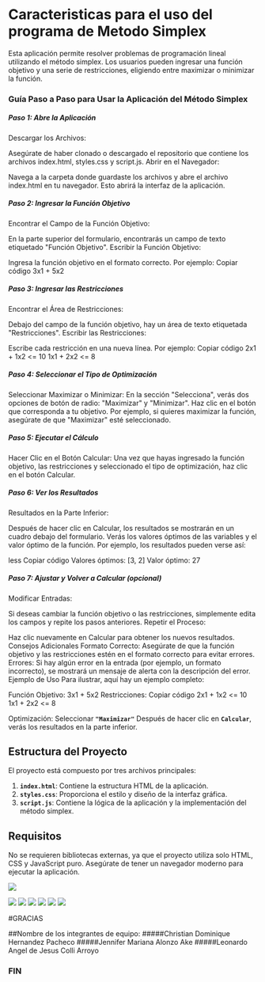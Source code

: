 # Caracteristicas para el uso del programa de Metodo Simplex

Esta aplicación permite resolver problemas de programación lineal utilizando el método simplex. Los usuarios pueden ingresar una función objetivo y una serie de restricciones, eligiendo entre maximizar o minimizar la función.

### Guía Paso a Paso para Usar la Aplicación del Método Simplex

##### Paso 1: Abre la Aplicación
Descargar los Archivos:

Asegúrate de haber clonado o descargado el repositorio que contiene los archivos index.html, styles.css y script.js.
Abrir en el Navegador:

Navega a la carpeta donde guardaste los archivos y abre el archivo index.html en tu navegador. Esto abrirá la interfaz de la aplicación.

##### Paso 2: Ingresar la Función Objetivo
Encontrar el Campo de la Función Objetivo:

En la parte superior del formulario, encontrarás un campo de texto etiquetado "Función Objetivo".
Escribir la Función Objetivo:

Ingresa la función objetivo en el formato correcto. Por ejemplo:
Copiar código
3x1 + 5x2
##### Paso 3: Ingresar las Restricciones
Encontrar el Área de Restricciones:

Debajo del campo de la función objetivo, hay un área de texto etiquetada "Restricciones".
Escribir las Restricciones:

Escribe cada restricción en una nueva línea. Por ejemplo:
Copiar código
2x1 + 1x2 <= 10
1x1 + 2x2 <= 8
##### Paso 4: Seleccionar el Tipo de Optimización
Seleccionar Maximizar o Minimizar:
En la sección "Selecciona", verás dos opciones de botón de radio: "Maximizar" y "Minimizar".
Haz clic en el botón que corresponda a tu objetivo. Por ejemplo, si quieres maximizar la función, asegúrate de que "Maximizar" esté seleccionado.

##### Paso 5: Ejecutar el Cálculo
Hacer Clic en el Botón Calcular:
Una vez que hayas ingresado la función objetivo, las restricciones y seleccionado el tipo de optimización, haz clic en el botón Calcular.

##### Paso 6: Ver los Resultados
Resultados en la Parte Inferior:

Después de hacer clic en Calcular, los resultados se mostrarán en un cuadro debajo del formulario.
Verás los valores óptimos de las variables y el valor óptimo de la función.
Por ejemplo, los resultados pueden verse así:

less
Copiar código
Valores óptimos: [3, 2]
Valor óptimo: 27

##### Paso 7: Ajustar y Volver a Calcular (opcional)
Modificar Entradas:

Si deseas cambiar la función objetivo o las restricciones, simplemente edita los campos y repite los pasos anteriores.
Repetir el Proceso:

Haz clic nuevamente en Calcular para obtener los nuevos resultados.
Consejos Adicionales
Formato Correcto: Asegúrate de que la función objetivo y las restricciones estén en el formato correcto para evitar errores.
Errores: Si hay algún error en la entrada (por ejemplo, un formato incorrecto), se mostrará un mensaje de alerta con la descripción del error.
Ejemplo de Uso
Para ilustrar, aquí hay un ejemplo completo:

Función Objetivo: 3x1 + 5x2
Restricciones:
Copiar código
2x1 + 1x2 <= 10
1x1 + 2x2 <= 8

Optimización: Seleccionar **`"Maximizar"`**
Después de hacer clic en **`Calcular`**, verás los resultados en la parte inferior.

## Estructura del Proyecto

El proyecto está compuesto por tres archivos principales:

1. **`index.html`**: Contiene la estructura HTML de la aplicación.
2. **`styles.css`**: Proporciona el estilo y diseño de la interfaz gráfica.
3. **`script.js`**: Contiene la lógica de la aplicación y la implementación del método simplex.

## Requisitos

No se requieren bibliotecas externas, ya que el proyecto utiliza solo HTML, CSS y JavaScript puro. Asegúrate de tener un navegador moderno para ejecutar la aplicación.


![](https://images-wixmp-ed30a86b8c4ca887773594c2.wixmp.com/f/414fb78b-bbc5-4a5a-8d84-de204fc95def/df2ti4e-c19d44fa-9e5d-4238-9fd9-4e6ce85e7ac5.png/v1/fit/w_715,h_960/juan_carlos_bodoque___31_minutos_by_31etgstudios_df2ti4e-375w-2x.png?token=eyJ0eXAiOiJKV1QiLCJhbGciOiJIUzI1NiJ9.eyJzdWIiOiJ1cm46YXBwOjdlMGQxODg5ODIyNjQzNzNhNWYwZDQxNWVhMGQyNmUwIiwiaXNzIjoidXJuOmFwcDo3ZTBkMTg4OTgyMjY0MzczYTVmMGQ0MTVlYTBkMjZlMCIsIm9iaiI6W1t7ImhlaWdodCI6Ijw9OTYwIiwicGF0aCI6IlwvZlwvNDE0ZmI3OGItYmJjNS00YTVhLThkODQtZGUyMDRmYzk1ZGVmXC9kZjJ0aTRlLWMxOWQ0NGZhLTllNWQtNDIzOC05ZmQ5LTRlNmNlODVlN2FjNS5wbmciLCJ3aWR0aCI6Ijw9NzE1In1dXSwiYXVkIjpbInVybjpzZXJ2aWNlOmltYWdlLm9wZXJhdGlvbnMiXX0.GFjX5eGyw0T4J3iox1WAJyCqLfsfJF7k50w0EDOXT9U)

![](https://img.shields.io/github/stars/pandao/editor.md.svg) ![](https://img.shields.io/github/forks/pandao/editor.md.svg) ![](https://img.shields.io/github/tag/pandao/editor.md.svg) ![](https://img.shields.io/github/release/pandao/editor.md.svg) ![](https://img.shields.io/github/issues/pandao/editor.md.svg) ![](https://img.shields.io/bower/v/editor.md.svg)


#GRACIAS

##Nombre de los integrantes de equipo:
#####Christian Dominique Hernandez Pacheco
#####Jennifer Mariana Alonzo Ake
#####Leonardo Angel de Jesus Colli Arroyo

### FIN
